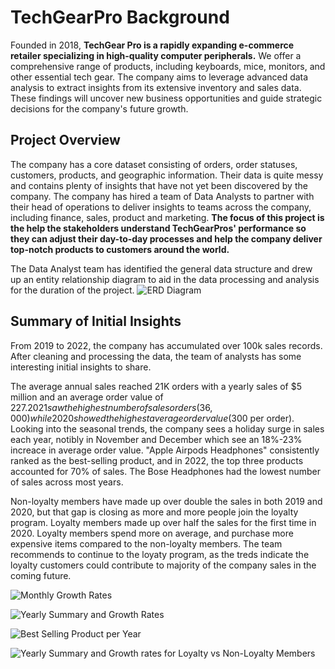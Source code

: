 # TechGearPro Background
Founded in 2018, **TechGear Pro is a rapidly expanding e-commerce retailer specializing in high-quality computer peripherals.** We offer a comprehensive range of products, including keyboards, mice, monitors, and other essential tech gear. The company aims to leverage advanced data analysis to extract insights from its extensive inventory and sales data. These findings will uncover new business opportunities and guide strategic decisions for the company's future growth.

## Project Overview
The company has a core dataset consisting of orders, order statuses, customers, products, and geographic information. Their data is quite messy and contains plenty of insights that have not yet been discovered by the company. The company has hired a team of Data Analysts to partner with their head of operations to deliver insights to teams across the company, including finance, sales, product and marketing. **The focus of this project is the help the stakeholders understand TechGearPros' performance so they can adjust their day-to-day processes and help the company deliver top-notch products to customers around the world.**

The Data Analyst team has identified the general data structure and drew up an entity relationship diagram to aid in the data processing and analysis for the duration of the project.
![ERD Diagram](https://github.com/user-attachments/assets/c74aa95a-d9c5-4d13-bac1-eddaabb5b6e3)

## Summary of Initial Insights
From 2019 to 2022, the company has accumulated over 100k sales records. After cleaning and processing the data, the team of analysts has some interesting initial insights to share. 

The average annual sales reached 21K orders with a yearly sales of $5 million and an average order value of $227. 2021 saw the highest number of sales orders (36,000) while 2020 showed the highest average order value ($300 per order). Looking into the seasonal trends, the company sees a holiday surge in sales each year, notibly in November and December which see an 18%-23% increace in average order value. "Apple Airpods Headphones" consistently ranked as the best-selling product, and in 2022, the top three products accounted for 70% of sales. The Bose Headphones had the lowest number of sales across most years. 

Non-loyalty members have made up over double the sales in both 2019 and 2020, but that gap is closing as more and more people join the loyalty program. Loyalty members made up over half the sales for the first time in 2020. Loyalty members spend more on average, and purchase more expensive items compared to the non-loyalty members. The team recommends to continue to the loyaty program, as the treds indicate the loyalty customers could contribute to majority of the company sales in the coming future.

![Monthly Growth Rates](https://github.com/user-attachments/assets/4421531e-534e-42e9-9de0-b80286b98651)

![Yearly Summary and Growth Rates](https://github.com/user-attachments/assets/5cb6224a-e12a-4fe7-aeb0-8178ce0c39e4)

![Best Selling Product per Year](https://github.com/user-attachments/assets/cfddd556-e349-4978-93d1-3c1e228d913f)

![Yearly Summary and Growth rates for Loyalty vs Non-Loyalty Members](https://github.com/user-attachments/assets/682faf4d-11ff-4813-85c4-a0eb6bcdfe5a)








